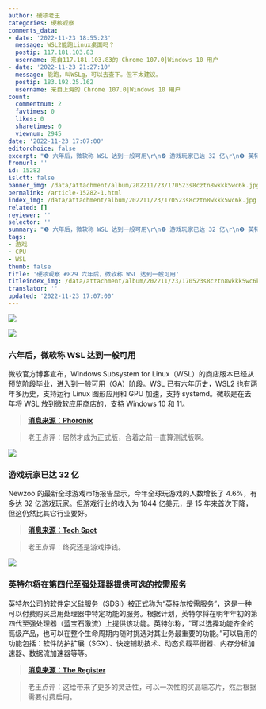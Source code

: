 ```yaml
---
author: 硬核老王
categories: 硬核观察
comments_data:
- date: '2022-11-23 18:55:23'
  message: WSL2能跑Linux桌面吗？
  postip: 117.181.103.83
  username: 来自117.181.103.83的 Chrome 107.0|Windows 10 用户
- date: '2022-11-23 21:27:10'
  message: 能跑，叫WSLg，可以去查下。但不太建议。
  postip: 183.192.25.162
  username: 来自上海的 Chrome 107.0|Windows 10 用户
count:
  commentnum: 2
  favtimes: 0
  likes: 0
  sharetimes: 0
  viewnum: 2945
date: '2022-11-23 17:07:00'
editorchoice: false
excerpt: "❶ 六年后，微软称 WSL 达到一般可用\r\n❷ 游戏玩家已达 32 亿\r\n❸ 英特尔将在第四代至强处理器提供可选的按需服务"
fromurl: ''
id: 15282
islctt: false
banner_img: /data/attachment/album/202211/23/170523s8cztn8wkkk5wc6k.jpg
permalink: /article-15282-1.html
index_img: /data/attachment/album/202211/23/170523s8cztn8wkkk5wc6k.jpg
related: []
reviewer: ''
selector: ''
summary: "❶ 六年后，微软称 WSL 达到一般可用\r\n❷ 游戏玩家已达 32 亿\r\n❸ 英特尔将在第四代至强处理器提供可选的按需服务"
tags:
- 游戏
- CPU
- WSL
thumb: false
title: '硬核观察 #829 六年后，微软称 WSL 达到一般可用'
titleindex_img: /data/attachment/album/202211/23/170523s8cztn8wkkk5wc6k.jpg
translator: ''
updated: '2022-11-23 17:07:00'
---
```


![](/data/attachment/album/202211/23/170523s8cztn8wkkk5wc6k.jpg)


![](/data/attachment/album/202211/23/170535elob15ravab5nala.jpg)


### 六年后，微软称 WSL 达到一般可用


微软官方博客宣布，Windows Subsystem for Linux（WSL）的商店版本已经从预览阶段毕业，进入到一般可用（GA）阶段。WSL 已有六年历史，WSL2 也有两年多历史，支持运行 Linux 图形应用和 GPU 加速，支持 systemd。微软是在去年将 WSL 放到微软应用商店的，支持 Windows 10 和 11。



> 
> **[消息来源：Phoronix](https://www.phoronix.com/news/WSL-GA-Windows)**
> 
> 
> 



> 
> 老王点评：居然才成为正式版，合着之前一直算测试版啊。
> 
> 
> 


![](/data/attachment/album/202211/23/170545cun8zs7mh3fvsm53.jpg)


### 游戏玩家已达 32 亿


Newzoo 的最新全球游戏市场报告显示，今年全球玩游戏的人数增长了 4.6%，有多达 32 亿游戏玩家。但游戏行业的收入为 1844 亿美元，是 15 年来首次下降，但这仍然比其它行业要好。



> 
> **[消息来源：Tech Spot](https://www.techspot.com/news/96720-there-32-billion-gamers-2022-but-revenue-set.html)**
> 
> 
> 



> 
> 老王点评：终究还是游戏挣钱。
> 
> 
> 


![](/data/attachment/album/202211/23/170601m7dhdrkmtiti6p76.jpg)


### 英特尔将在第四代至强处理器提供可选的按需服务


英特尔公司的软件定义硅服务（SDSi）被正式称为“英特尔按需服务”，这是一种可以付费购买启用处理器中特定功能的服务。根据计划，英特尔将在明年年初的第四代至强处理器（蓝宝石激流）上提供该功能。英特尔称，“可以选择功能齐全的高级产品，也可以在整个生命周期内随时挑选对其业务最重要的功能。”可以启用的功能包括：软件防护扩展（SGX）、快速辅助技术、动态负载平衡器、内存分析加速器、数据流加速器等等。



> 
> **[消息来源：The Register](https://www.theregister.com/2022/11/22/intel_reveals_paid_xeon_features/)**
> 
> 
> 



> 
> 老王点评：这给带来了更多的灵活性，可以一次性购买高端芯片，然后根据需要付费启用。
> 
> 
>